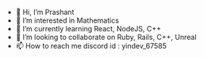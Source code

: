 - 👋 Hi, I’m Prashant
- 👀 I’m interested in Mathematics
- 🌱 I’m currently learning React, NodeJS, C++
- 💞️ I’m looking to collaborate on Ruby, Rails, C++, Unreal
- 📫 How to reach me discord id : yindev_67585

<!---
yinstardev/yinstardev is a ✨ special ✨ repository because its `README.md` (this file) appears on your GitHub profile.
You can click the Preview link to take a look at your changes.
--->
